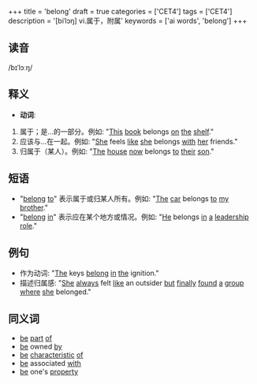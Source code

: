 +++
title = 'belong'
draft = true
categories = ['CET4']
tags = ['CET4']
description = '[biˈlɔŋ] vi.属于，附属'
keywords = ['ai words', 'belong']
+++

## 读音
/bɪˈlɔːŋ/

## 释义
- **动词**:
1. 属于；是...的一部分。例如: "[This](/post/this/) [book](/post/book/) belongs [on](/post/on/) [the](/post/the/) [shelf](/post/shelf/)."
2. 应该与...在一起。例如: "[She](/post/she/) feels [like](/post/like/) [she](/post/she/) belongs [with](/post/with/) [her](/post/her/) friends."
3. 归属于（某人）。例如: "[The](/post/the/) [house](/post/house/) [now](/post/now/) belongs [to](/post/to/) [their](/post/their/) [son](/post/son/)."

## 短语
- "[belong](/post/belong/) [to](/post/to/)" 表示属于或归某人所有。例如: "[The](/post/the/) [car](/post/car/) belongs [to](/post/to/) [my](/post/my/) [brother](/post/brother/)."
- "[belong](/post/belong/) [in](/post/in/)" 表示应在某个地方或情况。例如: "[He](/post/he/) belongs [in](/post/in/) [a](/post/a/) [leadership](/post/leadership/) [role](/post/role/)."

## 例句
- 作为动词: "[The](/post/the/) keys [belong](/post/belong/) [in](/post/in/) [the](/post/the/) ignition."
- 描述归属感: "[She](/post/she/) [always](/post/always/) felt [like](/post/like/) an outsider [but](/post/but/) [finally](/post/finally/) [found](/post/found/) [a](/post/a/) [group](/post/group/) [where](/post/where/) [she](/post/she/) belonged."

## 同义词
- [be](/post/be/) [part](/post/part/) [of](/post/of/)
- [be](/post/be/) owned [by](/post/by/)
- [be](/post/be/) [characteristic](/post/characteristic/) [of](/post/of/)
- [be](/post/be/) associated [with](/post/with/)
- [be](/post/be/) one's [property](/post/property/)
